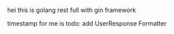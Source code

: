 hei
this is golang rest full with gin framework

timestamp for me is 
todo: add UserResponse Formatter